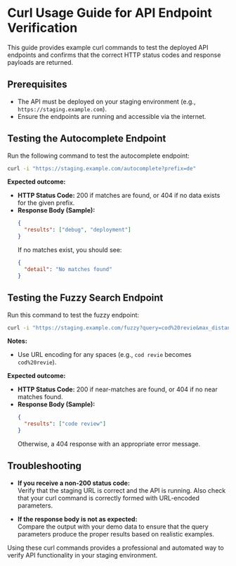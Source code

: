 # Curl Usage Guide for API Endpoint Verification

This guide provides example curl commands to test the deployed API endpoints and confirms that the correct HTTP status codes and response payloads are returned.

## Prerequisites
- The API must be deployed on your staging environment (e.g., `https://staging.example.com`).
- Ensure the endpoints are running and accessible via the internet.

## Testing the Autocomplete Endpoint

Run the following command to test the autocomplete endpoint:
```bash
curl -i "https://staging.example.com/autocomplete?prefix=de"
```
**Expected outcome:**
- **HTTP Status Code:** 200 if matches are found, or 404 if no data exists for the given prefix.
- **Response Body (Sample):**
  ```json
  {
    "results": ["debug", "deployment"]
  }
  ```
  If no matches exist, you should see:
  ```json
  {
    "detail": "No matches found"
  }
  ```

## Testing the Fuzzy Search Endpoint

Run this command to test the fuzzy endpoint:
```bash
curl -i "https://staging.example.com/fuzzy?query=cod%20revie&max_distance=2"
```
**Notes:**
- Use URL encoding for any spaces (e.g., `cod revie` becomes `cod%20revie`).
  
**Expected outcome:**
- **HTTP Status Code:** 200 if near-matches are found, or 404 if no near matches found.
- **Response Body (Sample):**
  ```json
  {
    "results": ["code review"]
  }
  ```
  Otherwise, a 404 response with an appropriate error message.

## Troubleshooting

- **If you receive a non-200 status code:**  
  Verify that the staging URL is correct and the API is running. Also check that your curl command is correctly formed with URL-encoded parameters.

- **If the response body is not as expected:**  
  Compare the output with your demo data to ensure that the query parameters produce the proper results based on realistic examples.

Using these curl commands provides a professional and automated way to verify API functionality in your staging environment.
